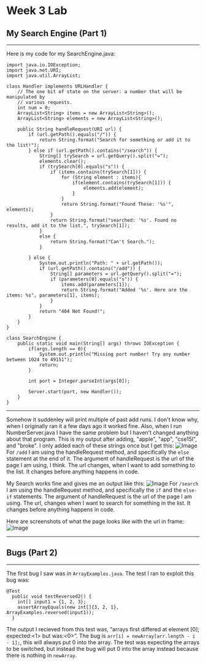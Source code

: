 # Week 3 Lab
## My Search Engine (Part 1)

***

Here is my code for my SearchEngine.java: 

```
import java.io.IOException;
import java.net.URI;
import java.util.ArrayList;

class Handler implements URLHandler {
    // The one bit of state on the server: a number that will be manipulated by
    // various requests.
    int num = 0;
    ArrayList<String> items = new ArrayList<String>();
    ArrayList<String> elements = new ArrayList<String>();

    public String handleRequest(URI url) {
        if (url.getPath().equals("/")) {
            return String.format("Search for something or add it to the list!");
        } else if (url.getPath().contains("/search")) {
            String[] trySearch = url.getQuery().split("=");
            elements.clear();
            if (trySearch[0].equals("s")) {
                if (items.contains(trySearch[1])) {
                    for (String element : items){
                        if(element.contains(trySearch[1])) {
                            elements.add(element);
                        }
                    }
                    return String.format("Found These: '%s'", elements);
                }
                return String.format("searched: '%s'. Found no results, add it to the list.", trySearch[1]);
            }
            else {
                return String.format("Can't Search.");
            }

        } else {
            System.out.println("Path: " + url.getPath());
            if (url.getPath().contains("/add")) {
                String[] parameters = url.getQuery().split("=");
                if (parameters[0].equals("s")) {
                    items.add(parameters[1]);
                    return String.format("Added '%s'. Here are the items: %s", parameters[1], items);
                }
            }
            return "404 Not Found!";
        }
    }
}

class SearchEngine {
    public static void main(String[] args) throws IOException {
        if(args.length == 0){
            System.out.println("Missing port number! Try any number between 1024 to 49151");
            return;
        }

        int port = Integer.parseInt(args[0]);

        Server.start(port, new Handler());
    }
}
```
***
Somehow it suddenley will print multiple of past add runs. I don't know why, when I originally ran it a few days ago it worked fine. Also, when I run 
NumberServer.java I have the same problem but I haven't changed anything about that program. This is my output after adding, "apple", "app", "cse15l",
and "broke". I only added each of these strings once but I get this: ![Image](https://azbijarikeyan.github.io/cse15l-lab-reports/added.png) For `/add` I am using the 
handleRequest method, and specifically the `else` statement at the end of it. The argument of handleRequest is the url of the page I am using, I think. The
url changes, when I want to add something to the list. It changes before anything happens in code.

My Search works fine and gives me an output like this: ![Image](https://azbijarikeyan.github.io/cse15l-lab-reports/searched.png) For `/search` I am using the 
handleRequest method, and specifically the `if` and the `else-if` statements. The argument of handleRequest is the url of the page I am using. The url, 
changes when I want to search for something in the list. It changes before anything happens in code.

Here are screenshots of what the page looks like with the url in frame: ![Image](https://azbijarikeyan.github.io/cse15l-lab-reports/URL.png)

***

## Bugs (Part 2)
***

The first bug I saw was in `ArrayExamples.java`. The test I ran to exploit this bug was:
```
@Test
  public void testReversed2() {
    int[] input1 = {1, 2, 3};
    assertArrayEquals(new int[]{3, 2, 1}, ArrayExamples.reversed(input1)); 
  }
```
The output I recieved from this test was, “arrays first differed at element [0]; expected:<1> but was:<0>”.
The bug is `arr[i] = newArray[arr.length - i - 1];`, this will always put 0 into the array.
The test was expecting the arrays to be switched, but instead the bug will put 0 into the array instead because there is nothing in `newArray`.






